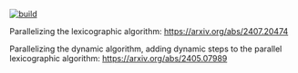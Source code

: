 [![build](https://github.com/tbarron-xyz/cuda-factorization/actions/workflows/build.yml/badge.svg)](https://github.com/tbarron-xyz/cuda-factorization/actions/workflows/build.yml)

Parallelizing the lexicographic algorithm: https://arxiv.org/abs/2407.20474

Parallelizing the dynamic algorithm, adding dynamic steps to the parallel lexicographic algorithm: https://arxiv.org/abs/2405.07989
